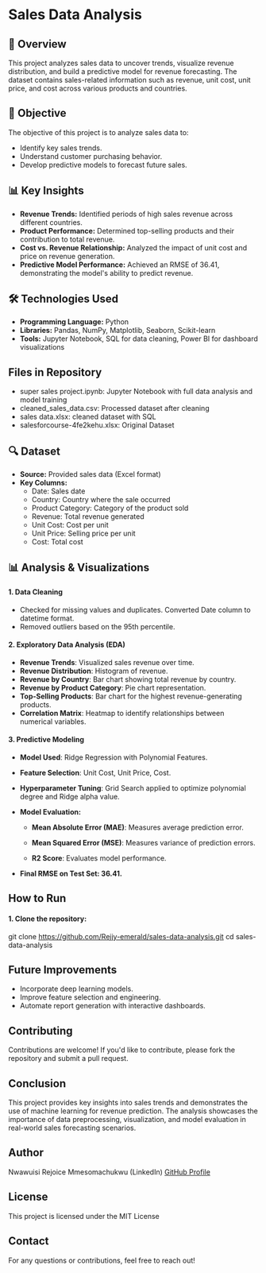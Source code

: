 # Sales Data Analysis

## 📌 Overview
This project analyzes sales data to uncover trends, visualize revenue distribution, and build a predictive model for revenue forecasting. The dataset contains sales-related information such as revenue, unit cost, unit price, and cost across various products and countries.

## 🎯 Objective
The objective of this project is to analyze sales data to:
- Identify key sales trends.
- Understand customer purchasing behavior.
- Develop predictive models to forecast future sales.

## 📊 Key Insights
- **Revenue Trends:** Identified periods of high sales revenue across different countries.
- **Product Performance:** Determined top-selling products and their contribution to total revenue.
- **Cost vs. Revenue Relationship:** Analyzed the impact of unit cost and price on revenue generation.
- **Predictive Model Performance:** Achieved an RMSE of 36.41, demonstrating the model's ability to predict revenue.

## 🛠️ Technologies Used
- **Programming Language:** Python
- **Libraries:** Pandas, NumPy, Matplotlib, Seaborn, Scikit-learn
- **Tools:** Jupyter Notebook, SQL for data cleaning, Power BI for dashboard visualizations

## Files in Repository
- super sales project.ipynb: Jupyter Notebook with full data analysis and model training
- cleaned_sales_data.csv: Processed dataset after cleaning
- sales data.xlsx: cleaned dataset with SQL
- salesforcourse-4fe2kehu.xlsx: Original Dataset

## 🔍 Dataset
- **Source:** Provided sales data (Excel format)
- **Key Columns:**
  - Date: Sales date
  - Country: Country where the sale occurred
  - Product Category: Category of the product sold
  - Revenue: Total revenue generated
  - Unit Cost: Cost per unit
  - Unit Price: Selling price per unit
  - Cost: Total cost

## 📊 Analysis & Visualizations
#### 1. Data Cleaning
- Checked for missing values and duplicates.
 Converted Date column to datetime format.
- Removed outliers based on the 95th percentile.

#### 2. Exploratory Data Analysis (EDA)
- **Revenue Trends**: Visualized sales revenue over time.
- **Revenue Distribution**: Histogram of revenue.
- **Revenue by Country**: Bar chart showing total revenue by country.
- **Revenue by Product Category**: Pie chart representation.
- **Top-Selling Products**: Bar chart for the highest revenue-generating products.
- **Correlation Matrix**: Heatmap to identify relationships between numerical variables.

#### 3. Predictive Modeling

- **Model Used**: Ridge Regression with Polynomial Features.

- **Feature Selection**: Unit Cost, Unit Price, Cost.

- **Hyperparameter Tuning**: Grid Search applied to optimize polynomial degree and Ridge alpha value.

- **Model Evaluation:**

  - **Mean Absolute Error (MAE)**: Measures average prediction error.

  - **Mean Squared Error (MSE)**: Measures variance of prediction errors.

  - **R2 Score**: Evaluates model performance.

- **Final RMSE on Test Set: 36.41.**

## How to Run
#### 1. Clone the repository:
git clone https://github.com/Rejjy-emerald/sales-data-analysis.git
cd sales-data-analysis

## Future Improvements
- Incorporate deep learning models.
- Improve feature selection and engineering.
- Automate report generation with interactive dashboards.

## Contributing
Contributions are welcome! If you'd like to contribute, please fork the repository and submit a pull request.

## Conclusion
This project provides key insights into sales trends and demonstrates the use of machine learning for revenue prediction. The analysis showcases the importance of data preprocessing, visualization, and model evaluation in real-world sales forecasting scenarios.

## Author
Nwawuisi Rejoice Mmesomachukwu (LinkedIn)
[GitHub Profile](https://github.com/Rejjy-emerald)

## License
This project is licensed under the MIT License 

## Contact
For any questions or contributions, feel free to reach out!
